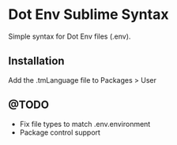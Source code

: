 # Dot Env Sublime Syntax
Simple syntax for Dot Env files (.env).

## Installation
Add the .tmLanguage file to Packages > User

## @TODO
* Fix file types to match .env.environment
* Package control support

